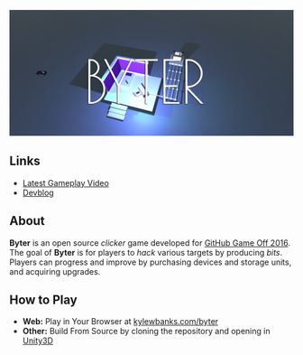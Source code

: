 ![Byter for GitHub Game Off 2016](/logo.png)

## Links 

- [Latest Gameplay Video](https://youtu.be/AaTmZjbEGJ0)
- [Devblog](https://kylewbanks.com/category/ggo16)

## About 

**Byter** is an open source *clicker* game developed for [GitHub Game Off 2016](gameoff.github.com). The goal of **Byter** is for players to *hack* various targets by producing *bits*. Players can progress and improve by purchasing devices and storage units, and acquiring upgrades.

## How to Play

- **Web:** Play in Your Browser at [kylewbanks.com/byter](https://kylewbanks.com/byter)
- **Other:** Build From Source by cloning the repository and opening in [Unity3D](https://unity3d.com/)
